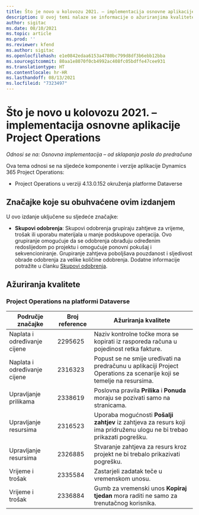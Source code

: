 ```yaml
---
title: Što je novo u kolovozu 2021. – implementacija osnovne aplikacije Project Operations
description: U ovoj temi nalaze se informacije o ažuriranjima kvalitete dostupnim u izdanju implementacije osnovne aplikacije Project Operations u kolovozu 2021. godine.
author: sigitac
ms.date: 08/10/2021
ms.topic: article
ms.prod: ''
ms.reviewer: kfend
ms.author: sigitac
ms.openlocfilehash: e1e0842edaa6153a4780bc799d8df3b6ebb12bba
ms.sourcegitcommit: 80aa1e8070f0cb4992ac408fc05bdffe47cee931
ms.translationtype: HT
ms.contentlocale: hr-HR
ms.lasthandoff: 08/13/2021
ms.locfileid: "7323497"
---
```

# <a name="whats-new-august-2021---project-operations-lite-deployment"></a>Što je novo u kolovozu 2021. – implementacija osnovne aplikacije Project Operations

_Odnosi se na: Osnovna implementacija – od sklapanja posla do predračuna_

Ova tema odnosi se na sljedeće komponente i verzije aplikacije Dynamics 365 Project Operations:

  - Project Operations u verziji 4.13.0.152 okruženja platforme Dataverse

## <a name="features-included-in-this-release"></a>Značajke koje su obuhvaćene ovim izdanjem

U ovo izdanje uključene su sljedeće značajke:

- **Skupovi odobrenja**: Skupovi odobrenja grupiraju zahtjeve za vrijeme, trošak ili uporabu materijala u manje podskupove operacija. Ovo grupiranje omogućuje da se odobrenja obrađuju određenim redoslijedom po projektu i omogućuje ponovni pokušaj i sekvencioniranje. Grupiranje zahtjeva poboljšava pouzdanost i sljedivost obrade odobrenja za velike količine odobrenja. Dodatne informacije potražite u članku [Skupovi odobrenja](../../approvals/approval-sets.md).

## <a name="quality-updates"></a>Ažuriranja kvalitete

### <a name="project-operations-on-dataverse"></a>Project Operations na platformi Dataverse

| **Područje značajke** | **Broj reference** | **Ažuriranja kvalitete** |
| --- | --- | --- |
| Naplata i određivanje cijene | 2295625 | Naziv kontrolne točke mora se kopirati iz rasporeda računa u pojedinost retka fakture. |
| Naplata i određivanje cijene | 2316323 | Popust se ne smije uređivati na predračunu u aplikaciji Project Operations za scenarije koji se temelje na resursima. |
|   Upravljanje prilikama | 2338619 | Poslovna pravila **Prilika** i **Ponuda** moraju se pozivati samo na stranicama. |
| Upravljanje resursima | 2316523 | Uporaba mogućnosti **Pošalji zahtjev** iz zahtjeva za resurs koji ima pridruženu ulogu ne bi trebao prikazati pogrešku. |
| Upravljanje resursima | 2326885 | Stvaranje zahtjeva za resurs kroz projekt ne bi trebalo prikazivati pogrešku. |
| Vrijeme i trošak | 2335584 | Zastarjeli zadatak teče u vremenskom unosu. |
| Vrijeme i trošak | 2336884 | Gumb za vremenski unos **Kopiraj tjedan** mora raditi ne samo za trenutačnog korisnika. |
